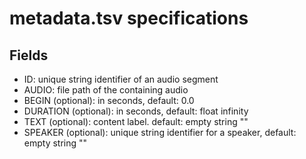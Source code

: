 # metadata.tsv specifications

## Fields
- ID: unique string identifier of an audio segment
- AUDIO: file path of the containing audio
- BEGIN (optional): in seconds, default: 0.0
- DURATION (optional): in seconds, default: float infinity
- TEXT (optional): content label. default: empty string ""
- SPEAKER (optional): unique string identifier for a speaker, default: empty string ""

